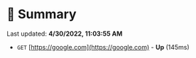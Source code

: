 # 📖 Summary
Last updated: **4/30/2022, 11:03:55 AM**

- `GET` [https://google.com](https://google.com) - **Up** (145ms)
